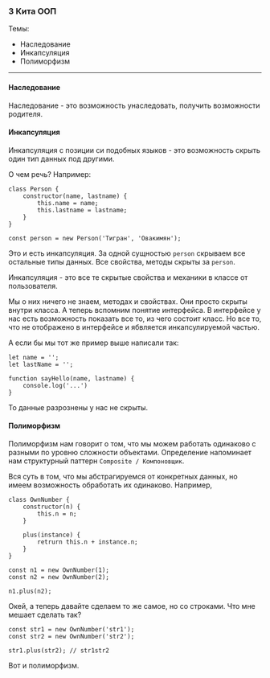 ### 3 Кита ООП
Темы:
- Наследование
- Инкапсуляция
- Полиморфизм

---
#### Наследование
Наследование - это возможность унаследовать, получить возможности родителя.

#### Инкапсуляция
Инкапсуляция с позиции си подобных языков - это возможность скрыть один тип данных
под другими.

О чем речь?
Например:

```
class Person {
    constructor(name, lastname) {
        this.name = name;
        this.lastname = lastname;
    }
}

const person = new Person('Тигран', 'Овакимян');
```
Это и есть инкапсуляция. За одной сущностью `person` скрываем все остальные типы
данных. Все свойства, методы скрыты за `person`.

Инкапсуляция - это все те скрытые свойства и механики в классе от пользователя.

Мы о них ничего не знаем, методах и свойствах. Они просто скрыты внутри класса.
А теперь вспомним понятие интерфейса. В интерфейсе у нас есть возможность показать
все то, из чего состоит класс. Но все то, что не отображено в интерфейсе и ябвляется
инкапсулируемой частью.

А если бы мы тот же пример выше написали так:
```
let name = '';
let lastName = '';

function sayHello(name, lastname) {
    console.log('...')
}
```
То данные разрознены у нас не скрыты.

#### Полиморфизм
Полиморфизм нам говорит о том, что мы можем работать одинаково с разными по уровню
сложности объектами. Определение напоминает нам структурный паттерн `Composite / Компоновщик`.

Вся суть в том, что мы абстрагируемся от конкретных данных, но имеем возможность
обработать их одинаково. Например,

```
class OwnNumber {
    constructor(n) {
        this.n = n;
    }
    
    plus(instance) {
        retrurn this.n + instance.n;
    }
}

const n1 = new OwnNumber(1);
const n2 = new OwnNumber(2);

n1.plus(n2);
```

Окей, а теперь давайте сделаем то же самое, но со строками. Что мне мешает сделать так?
```
const str1 = new OwnNumber('str1');
const str2 = new OwnNumber('str2');

str1.plus(str2); // str1str2
```

Вот и полиморфизм.
